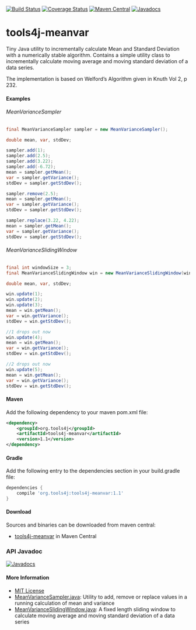 [![Build Status](https://travis-ci.org/tools4j/meanvar.svg?branch=master)](https://travis-ci.org/tools4j/meanvar)
[![Coverage Status](https://coveralls.io/repos/github/tools4j/meanvar/badge.svg?branch=master)](https://coveralls.io/github/tools4j/meanvar?branch=master)
[![Maven Central](https://img.shields.io/maven-central/v/org.tools4j/tools4j-meanvar.svg)](https://search.maven.org/#search%7Cga%7C1%7Ca%3A%22tools4j-meanvar%22)
[![Javadocs](http://www.javadoc.io/badge/org.tools4j/tools4j-meanvar.svg)](http://www.javadoc.io/doc/org.tools4j/tools4j-meanvar)

# tools4j-meanvar
Tiny Java utility to incrementally calculate Mean and Standard Deviation with a numerically stable algorithm. Contains a simple utility class to incrementally calculate moving average and moving standard deviation of a data series. 

The implementation is based on Welford’s Algorithm given in Knuth Vol 2, p 232.

#### Examples
###### MeanVarianceSampler
```java
final MeanVarianceSampler sampler = new MeanVarianceSampler();

double mean, var, stdDev;

sampler.add(1);
sampler.add(2.5);
sampler.add(3.22);
sampler.add(-6.72);
mean = sampler.getMean();
var = sampler.getVariance();
stdDev = sampler.getStdDev();

sampler.remove(2.5);
mean = sampler.getMean();
var = sampler.getVariance();
stdDev = sampler.getStdDev();

sampler.replace(3.22, 4.22);
mean = sampler.getMean();
var = sampler.getVariance();
stdDev = sampler.getStdDev();
```

###### MeanVarianceSlidingWindow
```java
final int windowSize = 3;
final MeanVarianceSlidingWindow win = new MeanVarianceSlidingWindow(windowSize);

double mean, var, stdDev;

win.update(1);
win.update(2);
win.update(3);
mean = win.getMean();
var = win.getVariance();
stdDev = win.getStdDev();

//1 drops out now
win.update(4);
mean = win.getMean();
var = win.getVariance();
stdDev = win.getStdDev();

//2 drops out now
win.update(5);
mean = win.getMean();
var = win.getVariance();
stdDev = win.getStdDev();
```

#### Maven
Add the following dependency to your maven pom.xml file:

```xml
<dependency>
    <groupId>org.tools4j</groupId>
    <artifactId>tools4j-meanvar</artifactId>
    <version>1.1</version>
</dependency>
```

#### Gradle
Add the following entry to the dependencies section in your build.gradle file:

```gradle
dependencies {
    compile 'org.tools4j:tools4j-meanvar:1.1'
}
```

#### Download
Sources and binaries can be downloaded from maven central:
* [tools4j-meanvar](http://search.maven.org/#search%7Cga%7C1%7Ctools4j-meanvar) in Maven Central

### API Javadoc
[![Javadocs](http://javadoc.io/badge/org.tools4j/tools4j-meanvar.svg)](http://javadoc.io/doc/org.tools4j/tools4j-meanvar)

#### More Information
* [MIT License](https://github.com/tools4j/meanvar/blob/master/LICENSE)
* [MeanVarianceSampler.java](https://github.com/tools4j/meanvar/blob/master/src/main/java/org/tools4j/meanvar/MeanVarianceSampler.java): Utility to add, remove or replace values in a running calculation of mean and variance
* [MeanVarianceSlidingWindow.java](https://github.com/tools4j/meanvar/blob/master/src/main/java/org/tools4j/meanvar/MeanVarianceSlidingWindow.java): A fixed length sliding window to calculate moving average and moving standard deviation of a data series
